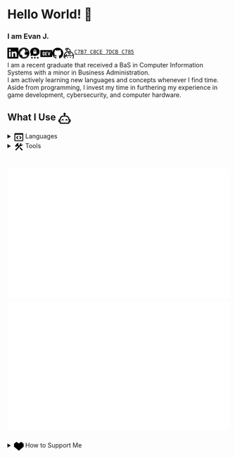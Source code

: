 # Hello World! 👋

### I am Evan J.
<a href="https://www.linkedin.com/in/evan-jach/">
  <img align="left" alt="Evan's LinkdeIn" width="25px" src="https://github.com/ejach/ejach/raw/main/assets/linkedin.svg" />
</a>
<a href="https://ejach.com">
  <img align="left" alt="Evan's Website" width="25px" src="https://raw.githubusercontent.com/ejach/ejach/main/assets/globe.svg" />
</a>
<a href="https://threema.id/PNDCPW6A">
  <img align="left" alt="Evan's Threema" width="25px" src="https://github.com/ejach/ejach/raw/man/assets/threema.svg" />
</a>
<a href="https://dev.to/ejach">
  <img align="left" alt="Evan's Dev.to" width="27px" src="https://github.com/ejach/ejach/raw/main/assets/dev-dot-to.svg" />
</a>
<a href="https://github.com/ejach">
  <img align="left" alt="Evan's Github" width="25px" src="https://github.com/ejach/ejach/raw/main/assets/github.svg" />
</a>
<a href="https://keybase.io/ejach">
  <img align="left" alt="Evan's Keybase" width="25px" src="https://raw.githubusercontent.com/ejach/ejach/main/assets/keybase.svg" />
</a>

[`C7B7 C8CE 7DCB C785`](https://keybase.io/ejach/pgp_keys.asc)


I am a recent graduate that received a BaS in Computer Information Systems with a minor in Business Administration.   
I am actively learning new languages and concepts whenever I find time.   
Aside from programming, I invest my time in furthering my experience in game development, cybersecurity, and computer hardware. 


## What I Use <a href="#"><img align="top" alt="HappyBot" width="30px" src="https://github.com/ejach/ejach/raw/main/assets/robot-happy-outline.svg" /></a> 
<details>
<summary><a href="#"><img align="top" alt="iFrame" width="22px" src="https://github.com/ejach/ejach/raw/main/assets/iframe-outline.svg" /></a> Languages </summary>

- <a href="#"><img align="left" alt="Python" width="22px" src="https://github.com/ejach/ejach/raw/main/assets/python.svg" /></a> Python

- <a href="#"><img align="left" alt="PHP" width="22px" src="https://github.com/ejach/ejach/raw/main/assets/php.svg" /></a> PHP

- <a href="#"><img align="left" alt="MySQL" width="22px" src="https://github.com/ejach/ejach/raw/main/assets/mysql.svg" /></a> MySQL

- <a href="#"><img align="left" alt="JavaScript" width="22px" src="https://github.com/ejach/ejach/raw/main/assets/javascript.svg" /></a> JavaScript

- <a href="#"><img align="left" alt="Java" width="22px" src="https://github.com/ejach/ejach/raw/main/assets/java.svg" /></a> Java 

- <a href="#"><img align="left" alt="C/C++" width="22px" src="https://github.com/ejach/ejach/raw/main/assets/c.svg" /></a> C/C++

</details>

<details>
<summary><a href="#"><img align="top" alt="Wrench" width="22px" src="https://github.com/ejach/ejach/raw/main/assets/hammer-wrench.svg" /></a> Tools </summary>

- <a href="#"><img align="left" alt="Linux" width="22px" src="https://github.com/ejach/ejach/raw/main/assets/linux.svg" /></a>  Linux

- <a href="#"><img align="left" alt="Git" width="22px" src="https://github.com/ejach/ejach/raw/main/assets/git.svg" /></a>  Git

- <a href="#"><img align="left" alt="Docker" width="24px" src="https://github.com/ejach/ejach/raw/main/assets/docker.svg" /></a>  Docker

- <a href="#"><img align="left" alt="Heroku" width="22px" src="https://github.com/ejach/ejach/raw/main/assets/heroku.svg" /></a>  Heroku

- <a href="#"><img align="left" alt="Digial Ocean" width="22px" src="https://github.com/ejach/ejach/raw/main/assets/digitalocean.svg" /></a>  Digital Ocean
  
- <a href="#"><img align="left" alt="PyCharm" width="22px" src="https://raw.githubusercontent.com/ejach/ejach/main/assets/pycharm.svg" /></a>  PyCharm

</details>
  
[![Top Langs](https://github.com/ejach/github-stats-transparent/blob/output/generated/languages.svg)](https://github.com/rahul-jha98/github-stats-transparent)
[![Overview](https://github.com/ejach/github-stats-transparent/blob/output/generated/overview.svg)](https://github.com/rahul-jha98/github-stats-transparent)
==
<details>
<summary><a href="#"><img align="top" alt="Heart" width="22px" src="https://raw.githubusercontent.com/ejach/ejach/main/assets/favorite.svg" /></a> How to Support Me</summary>

- <a href="https://www.buymeacoffee.com/ejach"><img align="left" alt="Buy Me a Coffee" width="25px" src="https://github.com/ejach/ejach/raw/main/assets/buymeacoffee.svg"> Buy Me a Coffee</a> 

- <a href="https://ko-fi.com/ejach"><img align="left" alt="Ko-Fi" width="25px" src="https://github.com/ejach/ejach/raw/main/assets/ko-fi.svg" /> Ko-fi</a>
  
- <a href="https://ejach.com/assets/Evan_Jachimiak_2022-2023.pdf"><img align="left" alt="Evan's Resume" width="25px" src="https://github.com/ejach/ejach/raw/main/assets/employee.svg" /> Hire me</a>

- <a href="https://github.com/sponsors/ejach"><img align="left" alt="GitHub Sponsors" width="25px" src="https://github.com/ejach/ejach/raw/main/assets/sponsor_heart.svg" /> Sponsor me</a>

</details>
